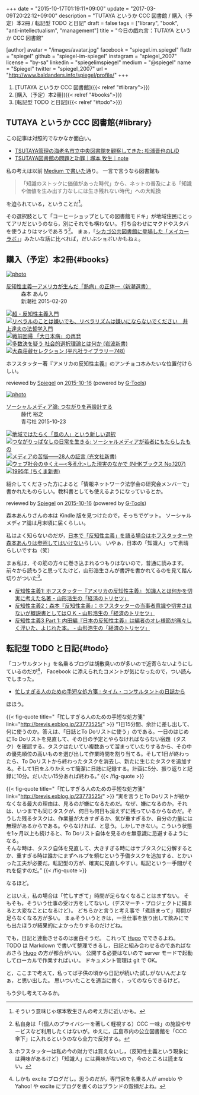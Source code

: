 +++
date = "2015-10-17T01:19:11+09:00"
update = "2017-03-09T20:22:12+09:00"
description = "TUTAYA というか CCC 図書館 / 購入（予定）本2冊 / 転記型 TODO と日記"
draft = false
tags = ["library", "book", "anti-intellectualism", "management"]
title = "今日の戯れ言：TUTAYA というか CCC 図書館"

[author]
  avatar = "/images/avatar.jpg"
  facebook = "spiegel.im.spiegel"
  flattr = "spiegel"
  github = "spiegel-im-spiegel"
  instagram = "spiegel_2007"
  license = "by-sa"
  linkedin = "spiegelimspiegel"
  medium = "@spiegel"
  name = "Spiegel"
  twitter = "spiegel_2007"
  url = "http://www.baldanders.info/spiegel/profile/"
+++

1. [TUTAYA というか CCC 図書館]({{< relref "#library">}})
1. [購入（予定）本2冊]({{< relref "#books">}})
1. [転記型 TODO と日記]({{< relref "#todo">}})

## TUTAYA というか CCC 図書館{#library}

この記事は対照的でなかなか面白い。

- [TSUTAYA管理の海老名市立中央図書館を観察してきた: 松浦晋也のL/D](http://smatsu.air-nifty.com/lbyd/2015/10/tsutaya-0fd9.html)
- [TSUTAYA図書館の問題と功罪｜塚本 牧生｜note](https://note.mu/tsukamoto/n/nacb6d3c6c567)

私の考えは以前 [Medium で書いた](https://medium.com/@spiegel/-8fcccfb661 "続ける（続いてる）だけではダメ — Medium")通り。
一言で言うなら図書館も

> 「知識のストックに価値があった時代」から、ネットの普及による「知識や価値を生み出す力なしには生き残れない時代」への大転換

を迫られている，ということだ[^1]。

[^1]: そういう意味じゃ塚本牧生さんの考え方に近いかも。

その選択肢として「コーヒーショップとしての図書館モドキ」が地域住民にとってアリだというのなら，別にそれでも構わない。
打ち合わせにマクドやスタバを使うよりはマシであろう[^a]。
まぁ，「[シカゴ公共図書館に登場した「メイカーラボ」](http://wired.jp/2013/07/11/3d-printing-for-all-inside-chicago-librarys-new-pop-up-maker-lab/)」みたいな話に比べれば，だいぶショボいかもねぇ。

[^a]: 私自身は「（個人のプライバシーを著しく軽視する）CCC 一味」の施設やサービスなど利用したくはないが。ゆえに，広島市内の公立図書館を「CCC 傘下」に入れるというのなら全力で反対する。

## 購入（予定）本2冊{#books}

<div class="hreview" ><a class="item url" href="http://www.amazon.co.jp/exec/obidos/ASIN/B012VRLPRG/baldandersinf-22/"><img src="http://ecx.images-amazon.com/images/I/41-khbugqTL._SL160_.jpg" alt="photo" class="photo"  /></a><dl ><dt class="fn"><a class="item url" href="http://www.amazon.co.jp/exec/obidos/ASIN/B012VRLPRG/baldandersinf-22/">反知性主義―アメリカが生んだ「熱病」の正体―（新潮選書）</a></dt><dd>森本 あんり </dd><dd>新潮社 2015-02-20</dd></dl><p class="similar"><a href="http://www.amazon.co.jp/exec/obidos/ASIN/B015DWP8T2/baldandersinf-22/" target="_top"><img src="http://images.amazon.com/images/P/B015DWP8T2.09._SCTHUMBZZZ_.jpg"  alt="超・反知性主義入門"  /></a> <a href="http://www.amazon.co.jp/exec/obidos/ASIN/B011KRIYVS/baldandersinf-22/" target="_top"><img src="http://images.amazon.com/images/P/B011KRIYVS.09._SCTHUMBZZZ_.jpg"  alt="リベラルのことは嫌いでも、リベラリズムは嫌いにならないでください　井上達夫の法哲学入門"  /></a> <a href="http://www.amazon.co.jp/exec/obidos/ASIN/B0154KGCJS/baldandersinf-22/" target="_top"><img src="http://images.amazon.com/images/P/B0154KGCJS.09._SCTHUMBZZZ_.jpg"  alt="戦前回帰 「大日本病」の再発"  /></a> <a href="http://www.amazon.co.jp/exec/obidos/ASIN/B010PZ8SKI/baldandersinf-22/" target="_top"><img src="http://images.amazon.com/images/P/B010PZ8SKI.09._SCTHUMBZZZ_.jpg"  alt="多数決を疑う 社会的選択理論とは何か (岩波新書)"  /></a> <a href="http://www.amazon.co.jp/exec/obidos/ASIN/B014II625G/baldandersinf-22/" target="_top"><img src="http://images.amazon.com/images/P/B014II625G.09._SCTHUMBZZZ_.jpg"  alt="大森荘蔵セレクション (平凡社ライブラリー748)"  /></a> </p>
<p class="description">ホフスタッター著『アメリカの反知性主義』のアンチョコ本みたいな位置付けらしい。</p>
<p class="gtools" >reviewed by <a href='#maker' class='reviewer'>Spiegel</a> on <abbr class="dtreviewed" title="2015-10-16">2015-10-16</abbr> (powered by <a href="http://www.goodpic.com/mt/aws/index.html" >G-Tools</a>)</p>
</div>
<div class="hreview" ><a class="item url" href="http://www.amazon.co.jp/exec/obidos/ASIN/4787233912/baldandersinf-22/"><img src="http://ecx.images-amazon.com/images/I/5173zbJcVpL._SL160_.jpg" alt="photo" class="photo"  /></a><dl ><dt class="fn"><a class="item url" href="http://www.amazon.co.jp/exec/obidos/ASIN/4787233912/baldandersinf-22/">ソーシャルメディア論: つながりを再設計する</a></dt><dd>藤代 裕之 </dd><dd>青弓社 2015-10-23</dd></dl><p class="similar"><a href="http://www.amazon.co.jp/exec/obidos/ASIN/4864561567/baldandersinf-22/" target="_top"><img src="http://images.amazon.com/images/P/4864561567.09._SCTHUMBZZZ_.jpg"  alt="地域ではたらく「風の人」という新しい選択"  /></a> <a href="http://www.amazon.co.jp/exec/obidos/ASIN/4794220871/baldandersinf-22/" target="_top"><img src="http://images.amazon.com/images/P/4794220871.09._SCTHUMBZZZ_.jpg"  alt="つながりっぱなしの日常を生きる: ソーシャルメディアが若者にもたらしたもの"  /></a> <a href="http://www.amazon.co.jp/exec/obidos/ASIN/4334037984/baldandersinf-22/" target="_top"><img src="http://images.amazon.com/images/P/4334037984.09._SCTHUMBZZZ_.jpg"  alt="メディアの苦悩――28人の証言 (光文社新書)"  /></a> <a href="http://www.amazon.co.jp/exec/obidos/ASIN/4140912073/baldandersinf-22/" target="_top"><img src="http://images.amazon.com/images/P/4140912073.09._SCTHUMBZZZ_.jpg"  alt="ウェブ社会のゆくえ―<多孔化>した現実のなかで (NHKブックス No.1207)"  /></a> <a href="http://www.amazon.co.jp/exec/obidos/ASIN/4480067450/baldandersinf-22/" target="_top"><img src="http://images.amazon.com/images/P/4480067450.09._SCTHUMBZZZ_.jpg"  alt="1995年 (ちくま新書)"  /></a> </p>
<p class="description">紹介してくださった方によると「情報ネットワーク法学会の研究会メンバーで」書かれたものらしい。教科書としても使えるようになっているとか。</p>
<p class="gtools" >reviewed by <a href='#maker' class='reviewer'>Spiegel</a> on <abbr class="dtreviewed" title="2015-10-16">2015-10-16</abbr> (powered by <a href="http://www.goodpic.com/mt/aws/index.html" >G-Tools</a>)</p>
</div>

森本あんりさんの本は Kindle 版を見つけたので，そっちでゲット。
ソーシャルメディア論は月末頃に届くらしい。

私はよく知らないのだが，[日本で「反知性主義」を語る場合はホフスタッターや森本あんりは参照してはいけない](http://ikeuchisatoshi.com/%E3%80%90%E6%8E%B2%E8%BC%89%E6%83%85%E5%A0%B1%E3%80%91%E3%80%8E%E9%80%B1%E5%88%8A%E3%83%80%E3%82%A4%E3%83%A4%E3%83%A2%E3%83%B3%E3%83%89%E3%80%8F%E3%81%AE%E7%89%B9%E9%9B%86%E3%80%8C%E3%80%8E%E8%AA%AD/)らしい。
いやぁ，日本の「知識人」って素晴らしいですね（笑）

まぁ私は，その筋の方々に巻き込まれるつもりはないので，普通に読みます。
前々から読もうと思ってたけど，山形浩生さんが書評を書かれてるのを見て踏ん切りがついた[^b]。

[^b]: ホフスタッターは私の今の財力では買えないし，（反知性主義という現象には興味があるけど）「知識人」には興味がないので，今のところは読まない。

- [反知性主義1: ホフスタッター『アメリカの反知性主義』 知識人とは何かを切実に考えた名著 - 山形浩生の「経済のトリセツ」](http://cruel.hatenablog.com/entry/2015/08/20/185544)
- [反知性主義2：森本『反知性主義』：ホフスタッターの当事者意識や切実さはないが概説書としてはＯＫ - 山形浩生の「経済のトリセツ」](http://cruel.hatenablog.com/entry/2015/08/23/210630)
- [反知性主義3 Part 1: 内田編『日本の反知性主義』は編者のオレ様節が痛々しく浮いた、よじれた本。 - 山形浩生の「経済のトリセツ」](http://cruel.hatenablog.com/entry/2015/10/16/184914)

## 転記型 TODO と日記{#todo}

「コンサルタント」を名乗るブログは胡散臭いのが多いので近寄らないようにしているのだが[^c]， Facebook に添えられたコメントが気になったので，つい読んでしまった。

[^c]: しかも excite ブログだし。思うのだが，専門家を名乗る人が ameblo や Yahoo! や excite にブログを書くのはブランドの毀損だよね。

- [忙しすぎる人のための手短な処方箋 : タイム・コンサルタントの日誌から](http://brevis.exblog.jp/23773525/)

ほほう。

{{< fig-quote title="「忙しすぎる人のための手短な処方箋" link="http://brevis.exblog.jp/23773525/" >}}
<q>1日15分間、余計に差し出して、何に使うのか。答えは、「日誌とTo Doリストに使う」のである。一日のはじめにTo Doリストを見直して、その日の予定とやらなければならない宿題（タスク）を確認する。タスクはたいてい複数あって溜まっていたりするから、その中の優先順位の高いものを選び出して作業時間を割り当てる。そして1日が終わったら、To Doリストから終わったタスクを消去し、新たに生じたタスクを追加する。そして1日をふりかえって簡潔に日誌に記録する。計画に5分、振り返りと記録に10分。だいたい15分あれば終わる。</q>
{{< /fig-quote >}}

{{< fig-quote title="「忙しすぎる人のための手短な処方箋" link="http://brevis.exblog.jp/23773525/" >}}
<q>実を言うとTo Doリストが続かなくなる最大の理由は、見るのが嫌になるためだ。なぜ、嫌になるのか。それは、いつまでも同じタスクが、何日も何日も消えずに残っているからなのだ。そうした残るタスクは、作業量が大きすぎるか、気が重すぎるか、自分の力量には無理があるからである。やらなければ、と思う。しかしできない。こういう状態を1ヶ月以上も続けると、To Doリスト自体を見るのを無意識に忌避するようになる。<br>
そんな時は、タスク自体を見直して、大きすぎる時にはサブタスクに分解するとか、重すぎる時は誰かにまずヘルプを頼むという予備タスクを追加する、とかいった工夫が必要だ。転記型の方が、確実に見直しやすい。転記という一手間がそれを促すのだ。</q>
{{< /fig-quote >}}

なるほど。

とはいえ，私の場合は「忙しすぎて」時間が足らなくなることはまずない。
そもそも，そういう仕事の受け方をしてないし（デスマーチ・プロジェクトに捕まると大変なことになるけど）。
どちらかと言うと考え事で「煮詰まって」時間が足らなくなる方が多い。
まぁそういうときは，一旦仕事を放り出して飲みにでも出たほうが結果的によかったりするのだけどね。

でも，日記と連動させるのは面白そうだ。
これって [Hugo] でできるよね。
TODO は Markdown で書いて整理できるし，日記と組み合わせるのであればなおさら [Hugo] の方が都合がいい。
公開する必要はないので server モードで起動してローカルで作業すればいい。
ドキュメント管理は git で OK。

と，ここまで考えて，私ってば子供の頃から日記が続いた試しがないんだよなぁ，と思い出した。
思いついたことを適当に書く，ってのならできるけど。

もう少し考えてみるか。

[Hugo]: /hugo "ゼロから始める Hugo — text.Baldanders.info"
